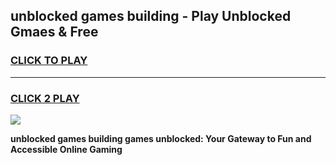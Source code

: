 
## unblocked games building - Play Unblocked Gmaes & Free
<h3>
<a href="https://premium.freeplayer.one?title=unblocked_games_building&ref=19F">CLICK TO PLAY</a></h3>
<hr>

<h3>
<a href="https://premium.freeplayer.one?title=unblocked_games_building&ref=19F">CLICK 2 PLAY</a>
  
</h3>

<a href="https://premium.freeplayer.one?title=unblocked_games_building&ref=19F/"><img src="https://clearcache.store/games.png"></a>


**unblocked games building games unblocked: Your Gateway to Fun and Accessible Online Gaming**
